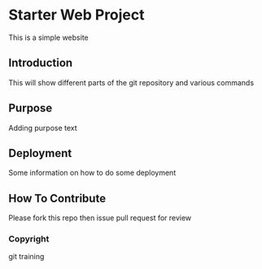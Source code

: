 # Starter Web Project

This is a simple website

## Introduction

This will show different parts of the git repository and various commands

## Purpose

Adding purpose text

## Deployment

Some information on how to do some deployment

## How To Contribute

Please fork this repo then issue pull request for review

### Copyright

git training